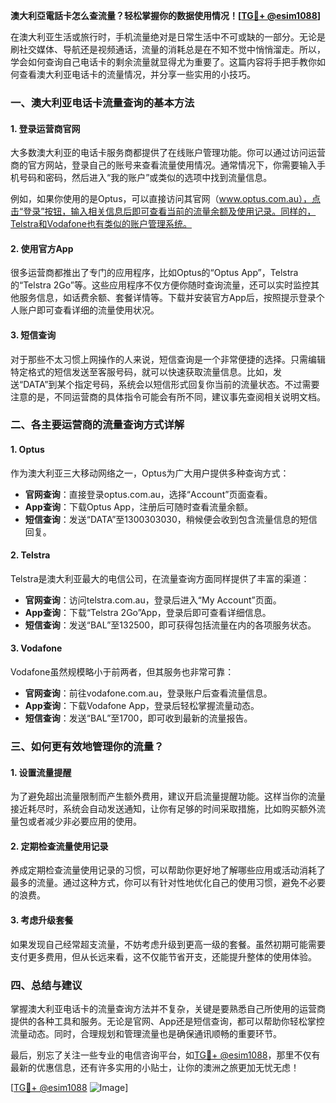 **澳大利亞電話卡怎么查流量？轻松掌握你的数据使用情况！[[TG💪+ @esim1088](https://t.me/s/esim1088)]**

在澳大利亚生活或旅行时，手机流量绝对是日常生活中不可或缺的一部分。无论是刷社交媒体、导航还是视频通话，流量的消耗总是在不知不觉中悄悄溜走。所以，学会如何查询自己电话卡的剩余流量就显得尤为重要了。这篇内容将手把手教你如何查看澳大利亚电话卡的流量情况，并分享一些实用的小技巧。

### **一、澳大利亚电话卡流量查询的基本方法**

#### **1. 登录运营商官网**
大多数澳大利亚的电话卡服务商都提供了在线账户管理功能。你可以通过访问运营商的官方网站，登录自己的账号来查看流量使用情况。通常情况下，你需要输入手机号码和密码，然后进入“我的账户”或类似的选项中找到流量信息。

例如，如果你使用的是Optus，可以直接访问其官网（www.optus.com.au），点击“登录”按钮，输入相关信息后即可查看当前的流量余额及使用记录。同样的，Telstra和Vodafone也有类似的账户管理系统。

#### **2. 使用官方App**
很多运营商都推出了专门的应用程序，比如Optus的“Optus App”，Telstra的“Telstra 2Go”等。这些应用程序不仅方便你随时查询流量，还可以实时监控其他服务信息，如话费余额、套餐详情等。下载并安装官方App后，按照提示登录个人账户即可查看详细的流量使用状况。

#### **3. 短信查询**
对于那些不太习惯上网操作的人来说，短信查询是一个非常便捷的选择。只需编辑特定格式的短信发送至客服号码，就可以快速获取流量信息。比如，发送“DATA”到某个指定号码，系统会以短信形式回复你当前的流量状态。不过需要注意的是，不同运营商的具体指令可能会有所不同，建议事先查阅相关说明文档。

### **二、各主要运营商的流量查询方式详解**

#### **1. Optus**
作为澳大利亚三大移动网络之一，Optus为广大用户提供多种查询方式：
- **官网查询**：直接登录optus.com.au，选择“Account”页面查看。
- **App查询**：下载Optus App，注册后可随时查看流量余额。
- **短信查询**：发送“DATA”至1300303030，稍候便会收到包含流量信息的短信回复。

#### **2. Telstra**
Telstra是澳大利亚最大的电信公司，在流量查询方面同样提供了丰富的渠道：
- **官网查询**：访问telstra.com.au，登录后进入“My Account”页面。
- **App查询**：下载“Telstra 2Go”App，登录后即可查看详细信息。
- **短信查询**：发送“BAL”至132500，即可获得包括流量在内的各项服务状态。

#### **3. Vodafone**
Vodafone虽然规模略小于前两者，但其服务也非常可靠：
- **官网查询**：前往vodafone.com.au，登录账户后查看流量信息。
- **App查询**：下载Vodafone App，登录后轻松掌握流量动态。
- **短信查询**：发送“BAL”至1700，即可收到最新的流量报告。

### **三、如何更有效地管理你的流量？**

#### **1. 设置流量提醒**
为了避免超出流量限制而产生额外费用，建议开启流量提醒功能。这样当你的流量接近耗尽时，系统会自动发送通知，让你有足够的时间采取措施，比如购买额外流量包或者减少非必要应用的使用。

#### **2. 定期检查流量使用记录**
养成定期检查流量使用记录的习惯，可以帮助你更好地了解哪些应用或活动消耗了最多的流量。通过这种方式，你可以有针对性地优化自己的使用习惯，避免不必要的浪费。

#### **3. 考虑升级套餐**
如果发现自己经常超支流量，不妨考虑升级到更高一级的套餐。虽然初期可能需要支付更多费用，但从长远来看，这不仅能节省开支，还能提升整体的使用体验。

### **四、总结与建议**

掌握澳大利亚电话卡的流量查询方法并不复杂，关键是要熟悉自己所使用的运营商提供的各种工具和服务。无论是官网、App还是短信查询，都可以帮助你轻松掌控流量动态。同时，合理规划和管理流量也是确保通讯顺畅的重要环节。

最后，别忘了关注一些专业的电信咨询平台，如[TG💪+ @esim1088](https://t.me/s/esim1088)，那里不仅有最新的优惠信息，还有许多实用的小贴士，让你的澳洲之旅更加无忧无虑！

[[TG💪+ @esim1088](https://t.me/s/esim1088) ![Image](https://i.postimg.cc/4NQfJmqS/Snipaste-2025-05-13-00-14-12.png)]